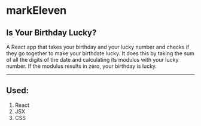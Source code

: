 # markEleven
## Is Your Birthday Lucky?

A React app that takes your birthday and your lucky number and checks if they go together to make your birthdate lucky. It does this by taking the sum of all the digits of the date and calculating its modulus with your lucky number. If the modulus results in zero, your birthday is lucky.
___
## Used:

1. React
1. JSX
1. CSS
